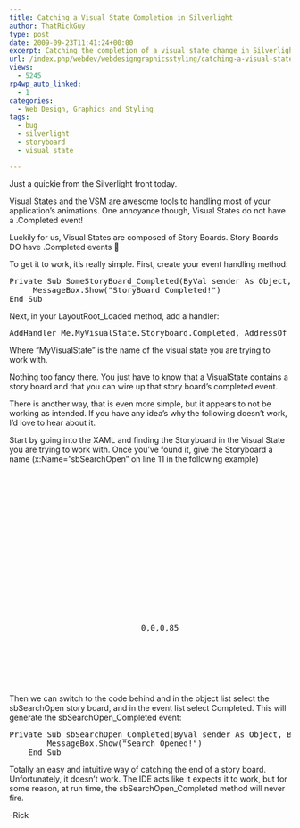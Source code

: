 ```yaml
---
title: Catching a Visual State Completion in Silverlight
author: ThatRickGuy
type: post
date: 2009-09-23T11:41:24+00:00
excerpt: Catching the completion of a visual state change in Silverlight 3
url: /index.php/webdev/webdesigngraphicsstyling/catching-a-visual-state-completion-in-si/
views:
  - 5245
rp4wp_auto_linked:
  - 1
categories:
  - Web Design, Graphics and Styling
tags:
  - bug
  - silverlight
  - storyboard
  - visual state

---
```

Just a quickie from the Silverlight front today. 

Visual States and the VSM are awesome tools to handling most of your application&#8217;s animations. One annoyance though, Visual States do not have a .Completed event!

Luckily for us, Visual States are composed of Story Boards. Story Boards DO have .Completed events 🙂

To get it to work, it&#8217;s really simple. First, create your event handling method:

<pre>Private Sub SomeStoryBoard_Completed(ByVal sender As Object, ByVal e As System.EventArgs) 
     MessageBox.Show("StoryBoard Completed!")
End Sub</pre>

Next, in your LayoutRoot_Loaded method, add a handler:

<pre>AddHandler Me.MyVisualState.Storyboard.Completed, AddressOf SomeStoryBoard_Completed</pre>

Where &#8220;MyVisualState&#8221; is the name of the visual state you are trying to work with.

Nothing too fancy there. You just have to know that a VisualState contains a story board and that you can wire up that story board&#8217;s completed event. 

There is another way, that is even more simple, but it appears to not be working as intended. If you have any idea&#8217;s why the following doesn&#8217;t work, I&#8217;d love to hear about it.

Start by going into the XAML and finding the Storyboard in the Visual State you are trying to work with. Once you&#8217;ve found it, give the Storyboard a name (x:Name=&#8221;sbSearchOpen&#8221; on line 11 in the following example)

<pre><VisualStateManager.VisualStateGroups>
	<VisualStateGroup x:Name="SearchBox">
		<VisualStateGroup.Transitions>
			<VisualTransition GeneratedDuration="00:00:00.6000000">
				<VisualTransition.GeneratedEasingFunction>
					<CubicEase EasingMode="EaseOut"/>
				</VisualTransition.GeneratedEasingFunction>
			</VisualTransition>
		</VisualStateGroup.Transitions>
		<VisualState x:Name="SearchOpen">
			<Storyboard x:Name="sbSearchOpen">
				<DoubleAnimationUsingKeyFrames BeginTime="00:00:00" Duration="00:00:00.0010000" Storyboard.TargetName="grdSearch" Storyboard.TargetProperty="(FrameworkElement.Height)">
					<EasingDoubleKeyFrame KeyTime="00:00:00" Value="85"/>
				</DoubleAnimationUsingKeyFrames>
				<ObjectAnimationUsingKeyFrames BeginTime="00:00:00" Duration="00:00:00.0010000" Storyboard.TargetName="grdNavSearch" Storyboard.TargetProperty="(FrameworkElement.Margin)">
					<DiscreteObjectKeyFrame KeyTime="00:00:00">
						<DiscreteObjectKeyFrame.Value>
							<Thickness>0,0,0,85</Thickness>
						</DiscreteObjectKeyFrame.Value>
					</DiscreteObjectKeyFrame>
				</ObjectAnimationUsingKeyFrames>
			</Storyboard>
		</VisualState>
	</VisualStateGroup>
</VisualStateManager.VisualStateGroups></pre>

Then we can switch to the code behind and in the object list select the sbSearchOpen story board, and in the event list select Completed. This will generate the sbSearchOpen_Completed event:

<pre>Private Sub sbSearchOpen_Completed(ByVal sender As Object, ByVal e As System.EventArgs) Handles sbSearchOpen.Completed
        MessageBox.Show("Search Opened!")
    End Sub</pre>

Totally an easy and intuitive way of catching the end of a story board. Unfortunately, it doesn&#8217;t work. The IDE acts like it expects it to work, but for some reason, at run time, the sbSearchOpen_Completed method will never fire.

-Rick